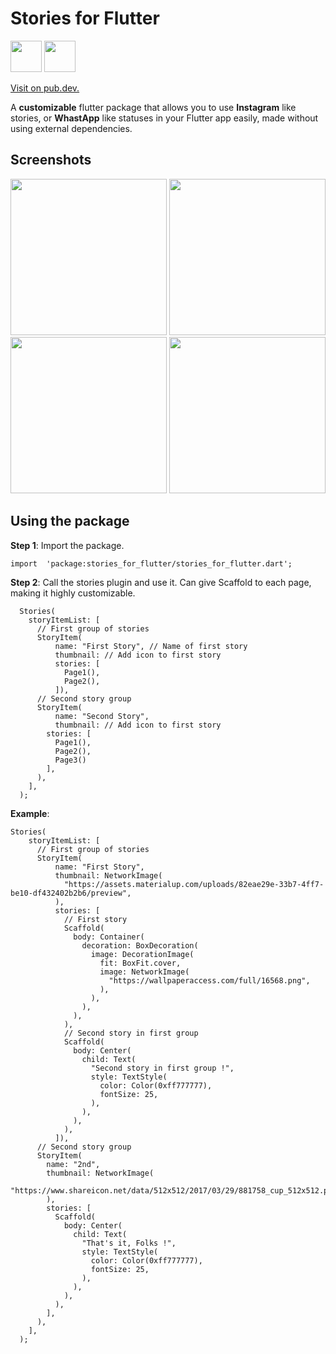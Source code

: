 

# Stories for Flutter


<img src="https://img.icons8.com/color/48/000000/flutter.png" height="50"/> <img src="https://avatars1.githubusercontent.com/u/1609975?s=200&v=4" height="50"/>

[Visit on pub.dev.](https://pub.dev/packages/stories_for_flutter)

A **customizable** flutter package that allows you to use **Instagram** like stories, or **WhastApp** like statuses in your Flutter app easily, made without using external dependencies.


  ## Screenshots

<img src="https://github.com/steevjames/Stories-for-Flutter/blob/master/screenshots/1.jpg?raw=true" width="250"/>  <img src="https://github.com/steevjames/Stories-for-Flutter/blob/master/screenshots/2.jpg?raw=true" width="250"/>  <img src="https://github.com/steevjames/Stories-for-Flutter/blob/master/screenshots/3.jpg?raw=true" width="250"/>  <img src="https://github.com/steevjames/Stories-for-Flutter/blob/master/screenshots/4.jpg?raw=true" width="250"/>  

## Using the package

  
  
**Step 1**: Import the package.

    import  'package:stories_for_flutter/stories_for_flutter.dart';

  **Step 2**: Call the stories plugin and use it. Can give Scaffold to each page, making it highly customizable.

      Stories(
        storyItemList: [
          // First group of stories
          StoryItem(
              name: "First Story", // Name of first story
              thumbnail: // Add icon to first story
              stories: [
                Page1(),
                Page2(),
              ]),
          // Second story group
          StoryItem(
              name: "Second Story", 
              thumbnail: // Add icon to first story
            stories: [
              Page1(),
              Page2(),
              Page3()
            ],
          ),
        ],
      );

**Example**:

    Stories(
        storyItemList: [
          // First group of stories
          StoryItem(
              name: "First Story",
              thumbnail: NetworkImage(
                "https://assets.materialup.com/uploads/82eae29e-33b7-4ff7-be10-df432402b2b6/preview",
              ),
              stories: [
                // First story
                Scaffold(
                  body: Container(
                    decoration: BoxDecoration(
                      image: DecorationImage(
                        fit: BoxFit.cover,
                        image: NetworkImage(
                          "https://wallpaperaccess.com/full/16568.png",
                        ),
                      ),
                    ),
                  ),
                ),
                // Second story in first group
                Scaffold(
                  body: Center(
                    child: Text(
                      "Second story in first group !",
                      style: TextStyle(
                        color: Color(0xff777777),
                        fontSize: 25,
                      ),
                    ),
                  ),
                ),
              ]),
          // Second story group
          StoryItem(
            name: "2nd",
            thumbnail: NetworkImage(
              "https://www.shareicon.net/data/512x512/2017/03/29/881758_cup_512x512.png",
            ),
            stories: [
              Scaffold(
                body: Center(
                  child: Text(
                    "That's it, Folks !",
                    style: TextStyle(
                      color: Color(0xff777777),
                      fontSize: 25,
                    ),
                  ),
                ),
              ),
            ],
          ),
        ],
      );
